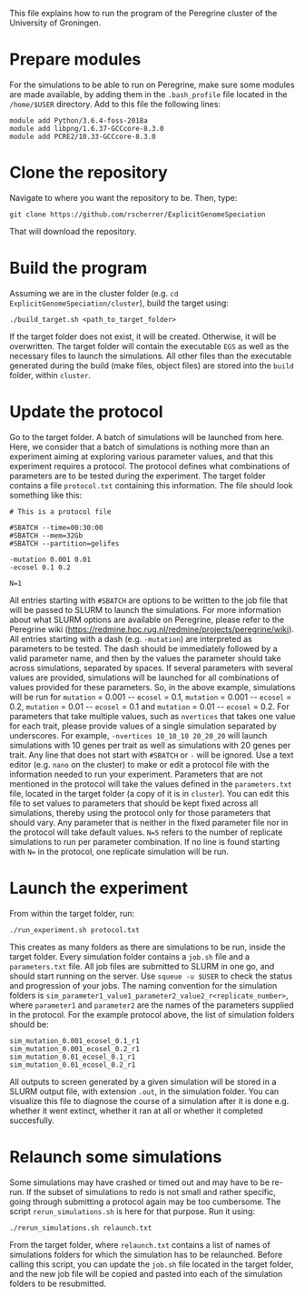 This file explains how to run the program of the Peregrine cluster of the University of Groningen.

# Prepare modules

For the simulations to be able to run on Peregrine, make sure some modules are made available, by adding them in the `.bash_profile` file located in the `/home/$USER` directory. Add to this file the following lines:

```{bash}
module add Python/3.6.4-foss-2018a
module add libpng/1.6.37-GCCcore-8.3.0
module add PCRE2/10.33-GCCcore-8.3.0
```

# Clone the repository

Navigate to where you want the repository to be. Then, type:

```{bash}
git clone https://github.com/rscherrer/ExplicitGenomeSpeciation
```

That will download the repository.

# Build the program

Assuming we are in the cluster folder (e.g. `cd ExplicitGenomeSpeciation/cluster`), build the target using:

```{bash}
./build_target.sh <path_to_target_folder>
```

If the target folder does not exist, it will be created. Otherwise, it will be overwritten. The target folder will contain the executable `EGS` as well as the necessary files to launch the simulations. All other files than the executable generated during the build (make files, object files) are stored into the `build` folder, within `cluster`.

# Update the protocol

Go to the target folder. A batch of simulations will be launched from here. Here, we consider that a batch of simulations is nothing more than an experiment aiming at exploring various parameter values, and that this experiment requires a protocol. The protocol defines what combinations of parameters are to be tested during the experiment. The target folder contains a file `protocol.txt` containing this information. The file should look something like this:

```
# This is a protocol file

#SBATCH --time=00:30:00
#SBATCH --mem=32Gb
#SBATCH --partition=gelifes

-mutation 0.001 0.01
-ecosel 0.1 0.2

N=1

```

All entries starting with `#SBATCH` are options to be written to the job file that will be passed to SLURM to launch the simulations. For more information about what SLURM options are available on Peregrine, please refer to the Peregrine wiki (https://redmine.hpc.rug.nl/redmine/projects/peregrine/wiki). All entries starting with a dash (e.g. `-mutation`) are interpreted as parameters to be tested. The dash should be immediately followed by a valid parameter name, and then by the values the parameter should take across simulations, separated by spaces. If several parameters with several values are provided, simulations will be launched for all combinations of values provided for these parameters. So, in the above example, simulations will be run for `mutation` = 0.001 -- `ecosel` = 0.1,
`mutation` = 0.001 -- `ecosel` = 0.2, `mutation` = 0.01 -- `ecosel` = 0.1 and `mutation` = 0.01 -- `ecosel` = 0.2. For parameters that take multiple values, such as `nvertices` that takes one value for each trait, please provide values of a single simulation separated by underscores. For example, `-nvertices 10_10_10 20_20_20` will launch simulations with 10 genes per trait as well as simulations with 20 genes per trait. Any line that does not start with `#SBATCH` or `-` will be ignored. Use a text editor (e.g. `nano` on the cluster) to make or edit a protocol file with the information needed to run your experiment. Parameters that are not mentioned in the protocol will take the values defined in the `parameters.txt` file, located in the target folder (a copy of it is in `cluster`). You can edit this file to set values to parameters that should be kept fixed across all simulations, thereby using the protocol only for those parameters that should vary. Any parameter that is neither in the fixed parameter file nor in the protocol will take default values. `N=5` refers to the number of replicate simulations to run per parameter combination. If no line is found starting with `N=` in the protocol, one replicate simulation will be run.

# Launch the experiment

From within the target folder, run:

```{bash}
./run_experiment.sh protocol.txt
```

This creates as many folders as there are simulations to be run, inside the target folder. Every simulation folder contains a `job.sh` file and a `parameters.txt` file. All job files are submitted to SLURM in one go, and should start running on the server. Use `squeue -u $USER` to check the status and progression of your jobs. The naming convention for the simulation folders is `sim_parameter1_value1_parameter2_value2_r<replicate_number>`, where `parameter1` and `parameter2` are the names of the parameters supplied in the protocol. For the example protocol above, the list of simulation folders should be:

```
sim_mutation_0.001_ecosel_0.1_r1
sim_mutation_0.001_ecosel_0.2_r1
sim_mutation_0.01_ecosel_0.1_r1
sim_mutation_0.01_ecosel_0.2_r1
```

All outputs to screen generated by a given simulation will be stored in a SLURM output file, with extension `.out`, in the simulation folder. You can visualize this file to diagnose the course of a simulation after it is done e.g. whether it went extinct, whether it ran at all or whether it completed succesfully.

# Relaunch some simulations

Some simulations may have crashed or timed out and may have to be re-run. If the subset of simulations to redo is not small and rather specific, going through submitting a protocol again may be too cumbersome. The script `rerun_simulations.sh` is here for that purpose. Run it using:

```{bash}
./rerun_simulations.sh relaunch.txt
```

From the target folder, where `relaunch.txt` contains a list of names of simulations folders for which the simulation has to be relaunched. Before calling this script, you can update the `job.sh` file located in the target folder, and the new job file will be copied and pasted into each of the simulation folders to be resubmitted.
